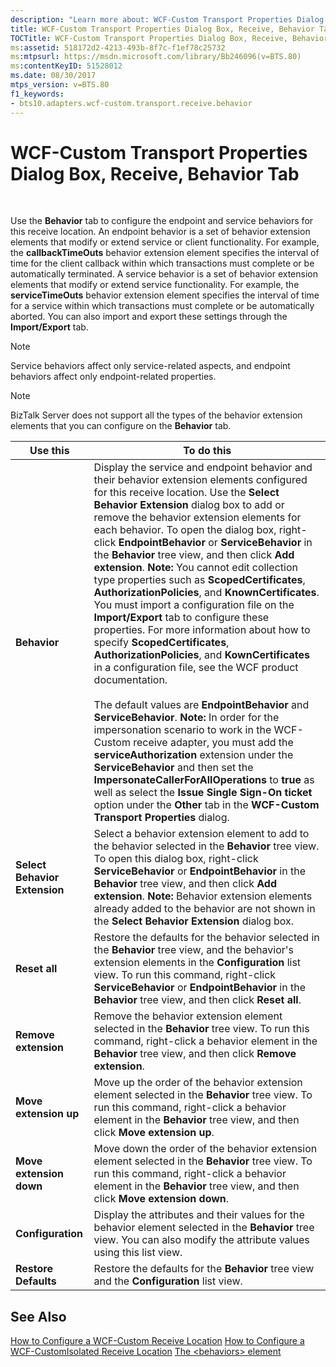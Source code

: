 ```yaml
---
description: "Learn more about: WCF-Custom Transport Properties Dialog Box, Receive, Behavior Tab"
title: WCF-Custom Transport Properties Dialog Box, Receive, Behavior Tab
TOCTitle: WCF-Custom Transport Properties Dialog Box, Receive, Behavior Tab
ms:assetid: 518172d2-4213-493b-8f7c-f1ef78c25732
ms:mtpsurl: https://msdn.microsoft.com/library/Bb246096(v=BTS.80)
ms:contentKeyID: 51528012
ms.date: 08/30/2017
mtps_version: v=BTS.80
f1_keywords:
- bts10.adapters.wcf-custom.transport.receive.behavior
---
```


# WCF-Custom Transport Properties Dialog Box, Receive, Behavior Tab

 

Use the **Behavior** tab to configure the endpoint and service behaviors for this receive location. An endpoint behavior is a set of behavior extension elements that modify or extend service or client functionality. For example, the **callbackTimeOuts** behavior extension element specifies the interval of time for the client callback within which transactions must complete or be automatically terminated. A service behavior is a set of behavior extension elements that modify or extend service functionality. For example, the **serviceTimeOuts** behavior extension element specifies the interval of time for a service within which transactions must complete or be automatically aborted. You can also import and export these settings through the **Import/Export** tab.


> [!NOTE]
> <P>Service behaviors affect only service-related aspects, and endpoint behaviors affect only endpoint-related properties.</P>




> [!NOTE]
> <P>BizTalk Server does not support all the types of the behavior extension elements that you can configure on the <STRONG>Behavior</STRONG> tab.</P>



<table>
<thead>
<tr class="header">
<th>Use this</th>
<th>To do this</th>
</tr>
</thead>
<tbody>
<tr class="odd">
<td><strong>Behavior</strong></td>
<td>Display the service and endpoint behavior and their behavior extension elements configured for this receive location. Use the <strong>Select Behavior Extension</strong> dialog box to add or remove the behavior extension elements for each behavior. To open the dialog box, right-click <strong>EndpointBehavior</strong> or <strong>ServiceBehavior</strong> in the <strong>Behavior</strong> tree view, and then click <strong>Add extension</strong>. <strong>Note:</strong> You cannot edit collection type properties such as <strong>ScopedCertificates</strong>, <strong>AuthorizationPolicies</strong>, and <strong>KnownCertificates</strong>. You must import a configuration file on the <strong>Import/Export</strong> tab to configure these properties. For more information about how to specify <strong>ScopedCertificates</strong>, <strong>AuthorizationPolicies</strong>, and <strong>KownCertificates</strong> in a configuration file, see the WCF product documentation.<br />
<br />
The default values are <strong>EndpointBehavior</strong> and <strong>ServiceBehavior</strong>. <strong>Note:</strong> In order for the impersonation scenario to work in the WCF-Custom receive adapter, you must add the <strong>serviceAuthorization</strong> extension under the <strong>ServiceBehavior</strong> and then set the <strong>ImpersonateCallerForAllOperations</strong> to <strong>true</strong> as well as select the <strong>Issue Single Sign-On ticket</strong> option under the <strong>Other</strong> tab in the <strong>WCF-Custom Transport Properties</strong> dialog.</td>
</tr>
<tr class="even">
<td><strong>Select Behavior Extension</strong></td>
<td>Select a behavior extension element to add to the behavior selected in the <strong>Behavior</strong> tree view. To open this dialog box, right-click <strong>ServiceBehavior</strong> or <strong>EndpointBehavior</strong> in the <strong>Behavior</strong> tree view, and then click <strong>Add extension</strong>. <strong>Note:</strong> Behavior extension elements already added to the behavior are not shown in the <strong>Select Behavior Extension</strong> dialog box.</td>
</tr>
<tr class="odd">
<td><strong>Reset all</strong></td>
<td>Restore the defaults for the behavior selected in the <strong>Behavior</strong> tree view, and the behavior's extension elements in the <strong>Configuration</strong> list view. To run this command, right-click <strong>ServiceBehavior</strong> or <strong>EndpointBehavior</strong> in the <strong>Behavior</strong> tree view, and then click <strong>Reset all</strong>.</td>
</tr>
<tr class="even">
<td><strong>Remove extension</strong></td>
<td>Remove the behavior extension element selected in the <strong>Behavior</strong> tree view. To run this command, right-click a behavior element in the <strong>Behavior</strong> tree view, and then click <strong>Remove extension</strong>.</td>
</tr>
<tr class="odd">
<td><strong>Move extension up</strong></td>
<td>Move up the order of the behavior extension element selected in the <strong>Behavior</strong> tree view. To run this command, right-click a behavior element in the <strong>Behavior</strong> tree view, and then click <strong>Move extension up</strong>.</td>
</tr>
<tr class="even">
<td><strong>Move extension down</strong></td>
<td>Move down the order of the behavior extension element selected in the <strong>Behavior</strong> tree view. To run this command, right-click a behavior element in the <strong>Behavior</strong> tree view, and then click <strong>Move extension down</strong>.</td>
</tr>
<tr class="odd">
<td><strong>Configuration</strong></td>
<td>Display the attributes and their values for the behavior element selected in the <strong>Behavior</strong> tree view. You can also modify the attribute values using this list view.</td>
</tr>
<tr class="even">
<td><strong>Restore Defaults</strong></td>
<td>Restore the defaults for the <strong>Behavior</strong> tree view and the <strong>Configuration</strong> list view.</td>
</tr>
</tbody>
</table>


## See Also

[How to Configure a WCF-Custom Receive Location](https://msdn.microsoft.com/library/bb259941\(v=bts.80\))
[How to Configure a WCF-CustomIsolated Receive Location](https://msdn.microsoft.com/library/bb226374\(v=bts.80\))
[The \<behaviors\> element](/dotnet/framework/configure-apps/file-schema/wcf/behaviors)